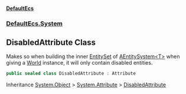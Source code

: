 #### [DefaultEcs](./index.md 'index')
### [DefaultEcs.System](./DefaultEcs-System.md 'DefaultEcs.System')
## DisabledAttribute Class
Makes so when building the inner [EntitySet](./DefaultEcs-EntitySet.md 'DefaultEcs.EntitySet') of [AEntitySystem&lt;T&gt;](./DefaultEcs-System-AEntitySystem-T-.md 'DefaultEcs.System.AEntitySystem&lt;T&gt;') when giving a [World](./DefaultEcs-World.md 'DefaultEcs.World') instance, it will only contain disabled entities.  
```C#
public sealed class DisabledAttribute : Attribute
```
Inheritance [System.Object](https://docs.microsoft.com/en-us/dotnet/api/System.Object 'System.Object') &gt; [System.Attribute](https://docs.microsoft.com/en-us/dotnet/api/System.Attribute 'System.Attribute') &gt; [DisabledAttribute](./DefaultEcs-System-DisabledAttribute.md 'DefaultEcs.System.DisabledAttribute')  
